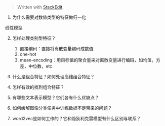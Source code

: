 


> Written with [StackEdit](https://stackedit.io/).

1. 为什么需要对数值类型的特征做归一化

线性模型


2. 怎样处理类别型特征？
	1. 直接编码：直接将离散变量编码成数值
	2. one-hot
	3. mean-encoding：用目标值的聚合量来对离散变量进行编码，如均值，方差，中位数，etc


3. 什么是组合特征？如何处理高维组合特征？
4. 怎样有效的找到组合特征？
5. 有哪些文本表示模型？它们各有什么优缺点？
6. 如何缓解图像分类任务中训练数据不足带来的问题？
7. word2vec是如何工作的？它和隐狄利克雷模型有什么区别与联系？
<!--stackedit_data:
eyJoaXN0b3J5IjpbLTEzMTM3NjI2OTVdfQ==
-->
